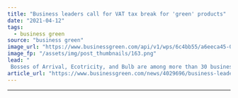```yaml
---
title: "Business leaders call for VAT tax break for 'green' products"
date: "2021-04-12"
tags: 
  - business green
source: "business green"
image_url: "https://www.businessgreen.com/api/v1/wps/6c4bb55/a6eeca45-0128-4acd-a77e-8018aedb5196/10/Moixa-2-185x114.png"
image_fp: "/assets/img/post_thumbnails/163.png"
lead: "
 Bosses of Arrival, Ecotricity, and Bulb are among more than 30 business leaders to urge government to take step to make low carbon products and solutions more affordable for consumers ..."
article_url: "https://www.businessgreen.com/news/4029696/business-leaders-vat-tax-break-green-products"
---
```


---
